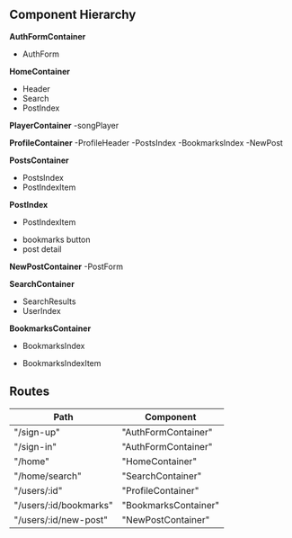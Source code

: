 ## Component Hierarchy

**AuthFormContainer**
 - AuthForm

**HomeContainer**
 - Header
 - Search
 - PostIndex


**PlayerContainer**
  -songPlayer

 **ProfileContainer**
   -ProfileHeader
   -PostsIndex
   -BookmarksIndex
   -NewPost

**PostsContainer**
 - PostsIndex
  - PostIndexItem

  **PostIndex**
   - PostIndexItem
   + bookmarks button
   + post detail

**NewPostContainer**
  -PostForm


**SearchContainer**
 - SearchResults
 - UserIndex


**BookmarksContainer**
 - BookmarksIndex
  + BookmarksIndexItem






## Routes

|Path   | Component   |
|-------|-------------|
| "/sign-up" | "AuthFormContainer" |
| "/sign-in" | "AuthFormContainer" |
| "/home" | "HomeContainer" |
| "/home/search" | "SearchContainer" |
| "/users/:id" | "ProfileContainer" |
| "/users/:id/bookmarks" | "BookmarksContainer" |
| "/users/:id/new-post" | "NewPostContainer" |
